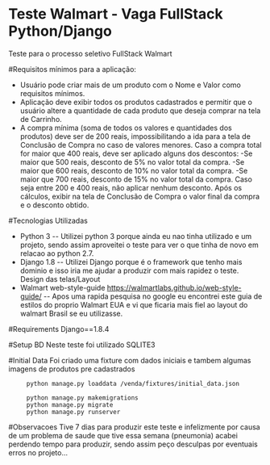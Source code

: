 # Teste Walmart - Vaga FullStack Python/Django
Teste para o processo seletivo FullStack Walmart

#Requisitos mínimos para a aplicação:
 - Usuário pode criar mais de um produto com o Nome e Valor como requisitos mínimos.
 - Aplicação deve exibir todos os produtos cadastrados e permitir que o usuário altere a quantidade de cada produto que deseja comprar na tela de Carrinho.
 - A compra mínima (soma de todos os valores e quantidades dos produtos) deve ser de 200 reais, impossibilitando a ida para a tela de Conclusão de Compra no caso de valores menores.
Caso a compra total for maior que 400 reais, deve ser aplicado alguns dos descontos:
-Se maior que 500 reais, desconto de 5% no valor total da compra.
-Se maior que 600 reais, desconto de 10% no valor total da compra.
-Se maior que 700 reais, desconto de 15% no valor total da compra.
Caso seja entre 200 e 400 reais, não aplicar nenhum desconto.
Após os cálculos, exibir na tela de Conclusão de Compra o valor final da compra e o desconto obtido.

#Tecnologias Utilizadas
 - Python 3
 -- Utilizei python 3 porque ainda eu nao tinha utilizado e um projeto, sendo assim aproveitei o teste para ver o que tinha de novo em relacao ao python 2.7.
 - Django 1.8
 -- Utilizei Django porque é o framework que tenho mais dominio e isso iria me ajudar a produzir com mais rapidez o teste. 
 Design das telas/Layout
 - Walmart web-style-guide https://walmartlabs.github.io/web-style-guide/
 -- Apos uma rapida pesquisa no google eu encontrei este guia de estilos do proprio Walmart EUA e vi que ficaria mais fiel ao layout do walmart Brasil se eu utilizasse.
 
#Requirements
Django==1.8.4


#Setup BD
Neste teste foi utilizado SQLITE3

#Initial Data
Foi criado uma fixture com dados iniciais e tambem algumas imagens de produtos pre cadastrados

         python manage.py loaddata /venda/fixtures/initial_data.json
         
		 python manage.py makemigrations
         python manage.py migrate
		 python manage.py runserver

#Observacoes
Tive 7 dias para produzir este teste e infelizmente por causa de um problema de saude que tive essa semana (pneumonia) acabei perdendo tempo para produzir,
sendo assim peço desculpas por eventuais erros no projeto...


